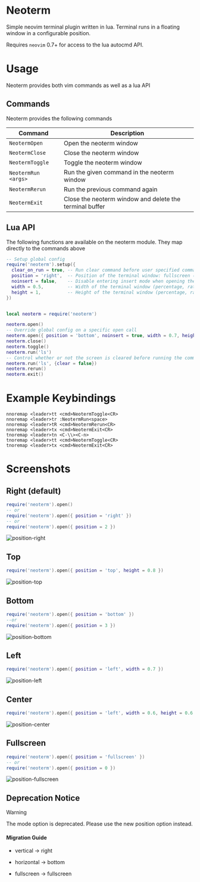 # Neoterm

Simple neovim terminal plugin written in lua. Terminal runs in a floating window in a configurable position.

Requires `neovim` 0.7+ for access to the lua autocmd API.

# Usage

Neoterm provides both vim commands as well as a lua API

## Commands

Neoterm provides the following commands

| Command              | Description                                                                            |
| -------------------- | -------------------------------------------------------------------------------------- |
| `NeotermOpen`      | Open the neoterm window                                                              |
| `NeotermClose`      | Close the neoterm window                                                              |
| `NeotermToggle`      | Toggle the neoterm window                                                              |
| `NeotermRun <args>`  | Run the given command in the neoterm window                                            |
| `NeotermRerun`       | Run the previous command again                                                         |
| `NeotermExit`        | Close the neoterm window and delete the terminal buffer                                |

## Lua API

The following functions are available on the neoterm module. They map directly to the commands above

```lua
-- Setup global config
require('neoterm').setup({
  clear_on_run = true, -- Run clear command before user specified commands
  position = 'right',  -- Position of the terminal window: fullscreen (0), top (1), right (2), bottom (3), left (4), center (5) (string or integer value)
  noinsert = false,    -- Disable entering insert mode when opening the neoterm window
  width = 0.5,         -- Width of the terminal window (percentage, ratio, or range between 0-1)
  height = 1,          -- Height of the terminal window (percentage, ratio, or range between 0-1)
})


local neoterm = require('neoterm')

neoterm.open()
-- Override global config on a specific open call
neoterm.open({ position = 'bottom', noinsert = true, width = 0.7, height = 0.3 })
neoterm.close()
neoterm.toggle()
neoterm.run('ls')
-- Control whether or not the screen is cleared before running the command
neoterm.run('ls', {clear = false})
neoterm.rerun()
neoterm.exit()
```

# Example Keybindings

```vim
nnoremap <leader>tt <cmd>NeotermToggle<CR>
nnoremap <leader>tr :NeotermRun<space>
nnoremap <leader>tR <cmd>NeotermRerun<CR>
nnoremap <leader>tx <cmd>NeotermExit<CR>
tnoremap <leader>tn <C-\\><C-n>
tnoremap <leader>tt <cmd>NeotermToggle<CR>
tnoremap <leader>tx <cmd>NeotermExit<CR>
```

# Screenshots

## Right (default)
```lua
require('neoterm').open()
-- or
require('neoterm').open({ position = 'right' })
-- or
require('neoterm').open({ position = 2 })
```
![position-right](https://user-images.githubusercontent.com/8384983/126306361-353a61ad-dfa3-4a16-b9f3-0cc8a6a258f6.png)

## Top
```lua
require('neoterm').open({ position = 'top', height = 0.8 })
```
![position-top](https://user-images.githubusercontent.com/8384983/126306318-bd1c43e4-154a-4a52-9eff-d77dc683c38c.png)

## Bottom
```lua
require('neoterm').open({ position = 'bottom' })
--or
require('neoterm').open({ position = 3 })
```
![position-bottom](https://user-images.githubusercontent.com/8384983/126306383-192ea5a2-7d5b-4267-a3b7-9cee0751c44a.png)

## Left
```lua
require('neoterm').open({ position = 'left', width = 0.7 })
```
![position-left](https://user-images.githubusercontent.com/8384983/126306383-192ea5a2-7d5b-4267-a3b7-9cee0751c44a.png)

## Center
```lua
require('neoterm').open({ position = 'left', width = 0.6, height = 0.6 })
```
![position-center](https://user-images.githubusercontent.com/8384983/126306383-192ea5a2-7d5b-4267-a3b7-9cee0751c44a.png)

## Fullscreen
```lua
require('neoterm').open({ position = 'fullscreen' })
-- or
require('neoterm').open({ position = 0 })
```
![position-fullscreen](https://user-images.githubusercontent.com/8384983/126306383-192ea5a2-7d5b-4267-a3b7-9cee0751c44a.png)


## Deprecation Notice

> [!WARNING]
> The mode option is deprecated. Please use the new position option instead.

#### Migration Guide

- vertical → right

- horizontal → bottom

- fullscreen → fullscreen